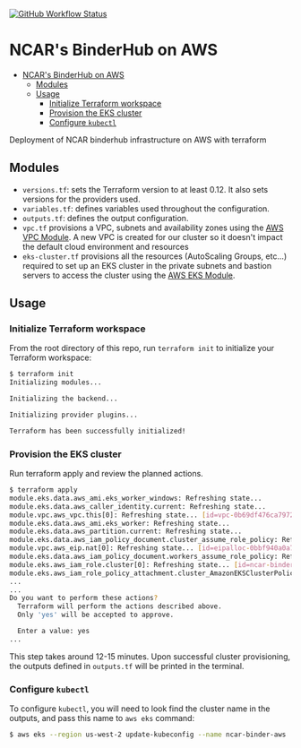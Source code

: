 [![GitHub Workflow Status](https://img.shields.io/github/workflow/status/NCAR/ncar-aws-binder/Terraform?label=deploy&logo=terraform&style=for-the-badge)](https://github.com/NCAR/ncar-aws-binder/actions)

# NCAR's BinderHub on AWS

- [NCAR's BinderHub on AWS](#ncars-binderhub-on-aws)
  - [Modules](#modules)
  - [Usage](#usage)
    - [Initialize Terraform workspace](#initialize-terraform-workspace)
    - [Provision the EKS cluster](#provision-the-eks-cluster)
    - [Configure `kubectl`](#configure-kubectl)

Deployment of NCAR binderhub infrastructure on AWS with terraform

## Modules

- `versions.tf`: sets the Terraform version to at least 0.12. It also sets versions for the providers used.
- `variables.tf`: defines variables used throughout the configuration.
- `outputs.tf`: defines the output configuration.
- `vpc.tf` provisions a VPC, subnets and availability zones using the [AWS VPC Module](https://registry.terraform.io/modules/terraform-aws-modules/vpc/aws). A new VPC is created for our cluster so it doesn't impact the default cloud environment and resources
- `eks-cluster.tf` provisions all the resources (AutoScaling Groups, etc...) required to set up an EKS cluster in the private subnets and bastion servers to access the cluster using the [AWS EKS Module](https://registry.terraform.io/modules/terraform-aws-modules/eks/aws).

## Usage

### Initialize Terraform workspace

From the root directory of this repo, run `terraform init` to initialize your Terraform workspace:

```bash
$ terraform init
Initializing modules...

Initializing the backend...

Initializing provider plugins...

Terraform has been successfully initialized!
```

### Provision the EKS cluster

Run terraform apply and review the planned actions.

```bash
$ terraform apply
module.eks.data.aws_ami.eks_worker_windows: Refreshing state...
module.eks.data.aws_caller_identity.current: Refreshing state...
module.vpc.aws_vpc.this[0]: Refreshing state... [id=vpc-0b69df476ca797204]
module.eks.data.aws_ami.eks_worker: Refreshing state...
module.eks.data.aws_partition.current: Refreshing state...
module.eks.data.aws_iam_policy_document.cluster_assume_role_policy: Refreshing state...
module.vpc.aws_eip.nat[0]: Refreshing state... [id=eipalloc-0bbf940a0a77d3a43]
module.eks.data.aws_iam_policy_document.workers_assume_role_policy: Refreshing state...
module.eks.aws_iam_role.cluster[0]: Refreshing state... [id=ncar-binder-aws20200713145136611700000001]
module.eks.aws_iam_role_policy_attachment.cluster_AmazonEKSClusterPolicy[0]: Refreshing state...
...
...
Do you want to perform these actions?
  Terraform will perform the actions described above.
  Only 'yes' will be accepted to approve.

  Enter a value: yes
...
```

This step takes around 12-15 minutes. Upon successful cluster provisioning, the outputs defined in `outputs.tf` will be printed in the terminal.

### Configure `kubectl`

To configure `kubectl`, you will need to look find the cluster name in the outputs, and pass this name to `aws eks` command:

```bash
$ aws eks --region us-west-2 update-kubeconfig --name ncar-binder-aws
```
